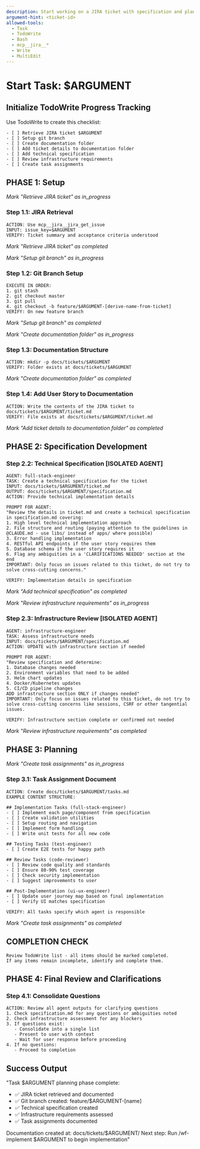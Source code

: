 ```yaml
---
description: Start working on a JIRA ticket with specification and planning
argument-hint: <ticket-id>
allowed-tools: 
  - Task
  - TodoWrite
  - Bash
  - mcp__jira__*
  - Write
  - MultiEdit
---
```


# Start Task: $ARGUMENT

## Initialize TodoWrite Progress Tracking
Use TodoWrite to create this checklist:
```
- [ ] Retrieve JIRA ticket $ARGUMENT
- [ ] Setup git branch
- [ ] Create documentation folder
- [ ] Add ticket details to documentation folder
- [ ] Add technical specification
- [ ] Review infrastructure requirements  
- [ ] Create task assignments
```

## PHASE 1: Setup
*Mark "Retrieve JIRA ticket" as in_progress*

### Step 1.1: JIRA Retrieval
```
ACTION: Use mcp__jira__jira_get_issue
INPUT: issue_key=$ARGUMENT
VERIFY: Ticket summary and acceptance criteria understood
```
*Mark "Retrieve JIRA ticket" as completed*

*Mark "Setup git branch" as in_progress*

### Step 1.2: Git Branch Setup
```
EXECUTE IN ORDER:
1. git stash
2. git checkout master  
3. git pull
4. git checkout -b feature/$ARGUMENT-[derive-name-from-ticket]
VERIFY: On new feature branch
```
*Mark "Setup git branch" as completed*

*Mark "Create documentation folder" as in_progress*

### Step 1.3: Documentation Structure
```
ACTION: mkdir -p docs/tickets/$ARGUMENT
VERIFY: Folder exists at docs/tickets/$ARGUMENT
```
*Mark "Create documentation folder" as completed*

### Step 1.4: Add User Story to Documentation
```
ACTION: Write the contents of the JIRA ticket to docs/tickets/$ARGUMENT/ticket.md
VERIFY: File exists at docs/tickets/$ARGUMENT/ticket.md
```
*Mark "Add ticket details to documentation folder" as completed*

## PHASE 2: Specification Development

### Step 2.2: Technical Specification [ISOLATED AGENT]
```
AGENT: full-stack-engineer  
TASK: Create a technical specification for the ticket
INPUT: docs/tickets/$ARGUMENT/ticket.md
OUTPUT: docs/tickets/$ARGUMENT/specification.md
ACTION: Provide technical implementation details

PROMPT FOR AGENT:
"Review the details in ticket.md and create a technical specification in specification.md covering:
1. High level technical implementation approach
2. File structure and routing (paying attention to the guidelines in @CLAUDE.md - use libs/ instead of apps/ where possible)
3. Error handling implementation
4. RESTful API endpoints if the user story requires them
5. Database schema if the user story requires it
6. Flag any ambiguities in a 'CLARIFICATIONS NEEDED' section at the end
IMPORTANT: Only focus on issues related to this ticket, do not try to solve cross-cutting concerns."

VERIFY: Implementation details in specification
```
*Mark "Add technical specification" as completed*

*Mark "Review infrastructure requirements" as in_progress*

### Step 2.3: Infrastructure Review [ISOLATED AGENT]
```
AGENT: infrastructure-engineer
TASK: Assess infrastructure needs
INPUT: docs/tickets/$ARGUMENT/specification.md
ACTION: UPDATE with infrastructure section if needed

PROMPT FOR AGENT:
"Review specification and determine:
1. Database changes needed
2. Environment variables that need to be added
3. Helm chart updates
4. Docker/Kubernetes updates
5. CI/CD pipeline changes
ADD infrastructure section ONLY if changes needed"
IMPORTANT: Only focus on issues related to this ticket, do not try to solve cross-cutting concerns like sessions, CSRF or other tangential issues.

VERIFY: Infrastructure section complete or confirmed not needed
```
*Mark "Review infrastructure requirements" as completed*

## PHASE 3: Planning
*Mark "Create task assignments" as in_progress*

### Step 3.1: Task Assignment Document
```
ACTION: Create docs/tickets/$ARGUMENT/tasks.md
EXAMPLE CONTENT STRUCTURE:

## Implementation Tasks (full-stack-engineer)
- [ ] Implement each page/component from specification
- [ ] Create validation utilities
- [ ] Setup routing and navigation
- [ ] Implement form handling
- [ ] Write unit tests for all new code

## Testing Tasks (test-engineer)  
- [ ] Create E2E tests for happy path

## Review Tasks (code-reviewer)
- [ ] Review code quality and standards
- [ ] Ensure 80-90% test coverage
- [ ] Check security implementation
- [ ] Suggest improvements to user

## Post-Implementation (ui-ux-engineer)
- [ ] Update user journey map based on final implementation
- [ ] Verify UI matches specification

VERIFY: All tasks specify which agent is responsible
```
*Mark "Create task assignments" as completed*

## COMPLETION CHECK
```
Review TodoWrite list - all items should be marked completed.
If any items remain incomplete, identify and complete them.
```

## PHASE 4: Final Review and Clarifications

### Step 4.1: Consolidate Questions
```
ACTION: Review all agent outputs for clarifying questions
1. Check specification.md for any questions or ambiguities noted
2. Check infrastructure assessment for any blockers
3. If questions exist:
   - Consolidate into a single list
   - Present to user with context
   - Wait for user response before proceeding
4. If no questions:
   - Proceed to completion
```

## Success Output
"Task $ARGUMENT planning phase complete:
- ✅ JIRA ticket retrieved and documented
- ✅ Git branch created: feature/$ARGUMENT-[name]
- ✅ Technical specification created
- ✅ Infrastructure requirements assessed
- ✅ Task assignments documented

Documentation created at: docs/tickets/$ARGUMENT/
Next step: Run /wf-implement $ARGUMENT to begin implementation"